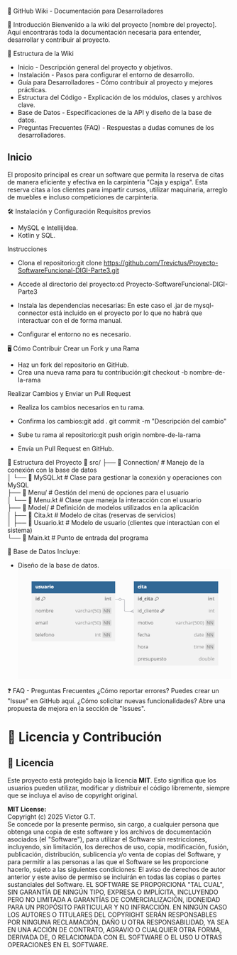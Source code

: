 📌 GitHub Wiki - Documentación para Desarrolladores  

📜 Introducción
Bienvenido a la wiki del proyecto [nombre del proyecto]. Aquí encontrarás toda la documentación necesaria para entender, desarrollar y contribuir al proyecto.  

📁 Estructura de la Wiki
- Inicio - Descripción general del proyecto y objetivos.
- Instalación - Pasos para configurar el entorno de desarrollo.
- Guía para Desarrolladores - Cómo contribuir al proyecto y mejores prácticas.
- Estructura del Código - Explicación de los módulos, clases y archivos clave.
- Base de Datos - Especificaciones de la API y diseño de la base de datos.
- Preguntas Frecuentes (FAQ) - Respuestas a dudas comunes de los desarrolladores.  

## Inicio
El proposito principal es crear un software que permita la reserva de citas de manera eficiente y efectiva en la carpinteria "Caja y espiga". Esta reserva citas a los clientes para impartir cursos, utilizar maquinaria, arreglo de muebles e incluso competiciones de carpinteria.

🛠 Instalación y Configuración
Requisitos previos
- MySQL e IntellijIdea.
- Kotlin y SQL.

Instrucciones
- Clona el repositorio:git clone https://github.com/Trevictus/Proyecto-SoftwareFuncional-DIGI-Parte3.git
- Accede al directorio del proyecto:cd Proyecto-SoftwareFuncional-DIGI-Parte3

- Instala las dependencias necesarias: En este caso el .jar de mysql-connector está incluido en el proyecto por lo que no habrá que interactuar con el de forma manual.

- Configurar el entorno no es necesario.  

🖥 Cómo Contribuir
Crear un Fork y una Rama
- Haz un fork del repositorio en GitHub.
- Crea una nueva rama para tu contribución:git checkout -b nombre-de-la-rama


Realizar Cambios y Enviar un Pull Request
- Realiza los cambios necesarios en tu rama.
- Confirma los cambios:git add .
git commit -m "Descripción del cambio"

- Sube tu rama al repositorio:git push origin nombre-de-la-rama

- Envía un Pull Request en GitHub.

📂 Estructura del Proyecto
📁 src/
   ├── 📂 Connection/       # Manejo de la conexión con la base de datos  
   │   └── 📄 MySQL.kt      # Clase para gestionar la conexión y operaciones con MySQL  
   ├── 📂 Menu/            # Gestión del menú de opciones para el usuario  
   │   └── 📄 Menu.kt      # Clase que maneja la interacción con el usuario  
   ├── 📂 Model/           # Definición de modelos utilizados en la aplicación  
   │   ├── 📄 Cita.kt      # Modelo de citas (reservas de servicios)  
   │   ├── 📄 Usuario.kt   # Modelo de usuario (clientes que interactúan con el sistema)  
   └── 📄 Main.kt          # Punto de entrada del programa  

🔗 Base de Datos
Incluye:
- Diseño de la base de datos.
![Diagrama_BBDD](https://github.com/Trevictus/Proyecto-SoftwareFuncional-DIGI-Parte3/blob/main/BBDD_cajayespiga.png)

❓ FAQ - Preguntas Frecuentes
¿Cómo reportar errores?
Puedes crear un "Issue" en GitHub aquí.
¿Cómo solicitar nuevas funcionalidades?
Abre una propuesta de mejora en la sección de "Issues".

# 📜 Licencia y Contribución

## 🔹 Licencia
Este proyecto está protegido bajo la licencia **MIT**. Esto significa que los usuarios pueden utilizar, modificar y distribuir el código libremente, siempre que se incluya el aviso de copyright original.

**MIT License:**  
Copyright (c) 2025 Víctor G.T.  
Se concede por la presente permiso, sin cargo, a cualquier persona que obtenga una copia de este software y los archivos de documentación asociados (el "Software"), para utilizar el Software sin restricciones, incluyendo, sin limitación, los derechos de uso, copia, modificación, fusión, publicación, distribución, sublicencia y/o venta de copias del Software, y para permitir a las personas a las que el Software se les proporcione hacerlo, sujeto a las siguientes condiciones:
El aviso de derechos de autor anterior y este aviso de permiso se incluirán en todas las copias o partes sustanciales del Software.
EL SOFTWARE SE PROPORCIONA "TAL CUAL", SIN GARANTÍA DE NINGÚN TIPO, EXPRESA O IMPLÍCITA, INCLUYENDO PERO NO LIMITADA A GARANTÍAS DE COMERCIALIZACIÓN, IDONEIDAD PARA UN PROPÓSITO PARTICULAR Y NO INFRACCIÓN. EN NINGÚN CASO LOS AUTORES O TITULARES DEL COPYRIGHT SERÁN RESPONSABLES POR NINGUNA RECLAMACIÓN, DAÑO U OTRA RESPONSABILIDAD, YA SEA EN UNA ACCIÓN DE CONTRATO, AGRAVIO O CUALQUIER OTRA FORMA, DERIVADA DE, O RELACIONADA CON EL SOFTWARE O EL USO U OTRAS OPERACIONES EN EL SOFTWARE.
